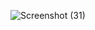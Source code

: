 
![Screenshot (31)](https://github.com/jowii26/react-admin-dashboard/assets/120990158/93308ef2-fe39-4e16-9276-d41deec49226)
